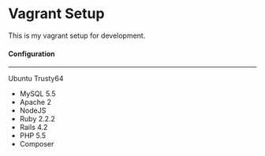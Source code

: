 Vagrant Setup
=============

This is my vagrant setup for development.

#### Configuration
-----------

Ubuntu Trusty64

+ MySQL 5.5
+ Apache 2
+ NodeJS
+ Ruby 2.2.2
+ Rails 4.2
+ PHP 5.5
+ Composer
